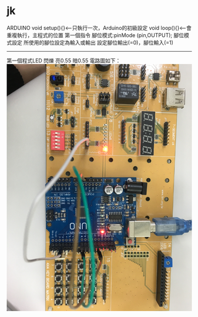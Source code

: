 # jk
ARDUINO
void setup(){}<--只執行一次，Arduino的初級設定
void loop(){}<--會重複執行，主程式的位置
第一個指令
腳位模式:pinMode (pin,OUTPUT);
腳位模式設定 所使用的腳位設定為輸入或輸出
設定腳位輸出(=0)，腳位輸入(=1)

--------------------------------------------
第一個程式LED 閃爍 亮0.55 暗0.55
電路圖如下：
![image](https://github.com/KE-ZHENG-ROU/jk/blob/master/4092F459-5D58-4E3F-A351-D81FAB0B066F.jpeg)
